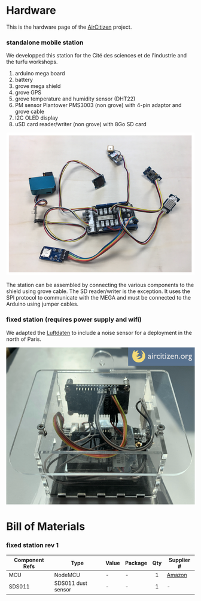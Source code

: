 # Hardware

This is the hardware page of the [AirCitizen](http://www.aircitizen.org) project. 

### standalone mobile station

We developped this station for the Cité des sciences et de l'industrie and the turfu workshops.

1. arduino mega board
2. battery
3. grove mega shield
4. grove GPS
5. grove temperature and humidity sensor (DHT22)
6. PM sensor Plantower PMS3003 (non grove) with 4-pin adaptor and grove cable
7. I2C OLED display
8. uSD card reader/writer (non grove) with 8Go SD card

![aircitizen station for CN2 workshops](../photos/aircitizen-CN2-inside.png "aircitizen station for CN2 workshops")


The station can be assembled by connecting the various components to the shield using grove cable. The SD reader/writer is the exception. It uses the SPI protocol to communicate with the MEGA and must be connected to the Arduino using jumper cables.

### fixed station (requires power supply and wifi)

We adapted the [Luftdaten](https://luftdaten.info/) to include a noise sensor for a deployment in the north of Paris. 

![aircitizen fixed station](../photos/aircitizen-station-fixe.png "aircitizen fixed station")

# Bill of Materials
### fixed station rev 1

Component Refs | Type            | Value      | Package | Qty | Supplier #
-------------- | --------------- | ---------- | ------- | :-: | ------------
MCU            | NodeMCU         | -          | -    |  1  | [Amazon](https://www.amazon.fr/ESP8266-nodeMCU/s?k=ESP8266+nodeMCU)
SDS011         | SDS011 dust sensor | -       | -    |  1  | -